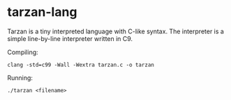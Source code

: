 # tarzan-lang
 
Tarzan is a tiny interpreted language with C-like syntax. The interpreter is a simple line-by-line interpreter written in C9.

Compiling:
```
clang -std=c99 -Wall -Wextra tarzan.c -o tarzan
```

Running:
```
./tarzan <filename>
```